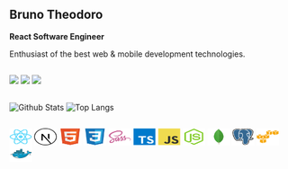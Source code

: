 

## Bruno Theodoro

**React Software Engineer**

Enthusiast of the best web & mobile development technologies.

 ##
 
<div style="display: inline_block">
<a href="https://www.linkedin.com/in/brunotalcantara/" target="_blank"><img src="https://img.shields.io/badge/-LinkedIn-%230077B5?style=for-the-badge&logo=linkedin&logoColor=white" target="_blank"></a>
<a href="mailto:brunotheodoro123@gmail.com" target="_blank"><img src="https://img.shields.io/badge/-email-%230077B5?style=for-the-badge&logo=gmail&logoColor=white" target="_blank"></a>
<a href="https://api.whatsapp.com/send?phone=5511971944409" target="_blank"><img src="https://img.shields.io/badge/-whatsapp-%230077B5?style=for-the-badge&logo=whatsapp&logoColor=white" target="_blank"></a>
  
 ##
  
![Github Stats](https://github-readme-stats.vercel.app/api?username=BrunoTAlcantara&show_icons=true&include_all_commits=true&count_private=true) ![Top Langs](https://github-readme-stats.vercel.app/api/top-langs/?username=BrunoTAlcantara&show_icons=true&layout=compact&hide=php,html&langs_count=6)

##
  
<div style="display: inline_block">

  <img align="center" alt="React" height="30" width="40" src="https://raw.githubusercontent.com/devicons/devicon/master/icons/react/react-original.svg">
  <img align="center" alt="NextJs" height="30" width="40" src="https://raw.githubusercontent.com/devicons/devicon/master/icons/nextjs/nextjs-line.svg">
  <img align="center" alt="Html5" height="30" width="40" src="https://raw.githubusercontent.com/devicons/devicon/master/icons/html5/html5-original.svg">
  <img align="center" alt="Css3" height="30" width="40" src="https://raw.githubusercontent.com/devicons/devicon/master/icons/css3/css3-original.svg">
  <img align="center" alt="Sass" height="30" width="40" src="https://raw.githubusercontent.com/devicons/devicon/master/icons/sass/sass-original.svg">

  <img align="center" alt="Typescript" height="30" width="40" src="https://raw.githubusercontent.com/devicons/devicon/master/icons/typescript/typescript-original.svg">
  <img align="center" alt="Javascript" height="30" width="40" src="https://raw.githubusercontent.com/devicons/devicon/master/icons/javascript/javascript-original.svg">
  <img align="center" alt="NodeJs" height="30" width="40" src="https://raw.githubusercontent.com/devicons/devicon/master/icons/nodejs/nodejs-original.svg">
  <img align="center" alt="MongoDb" height="30" width="40" src="https://raw.githubusercontent.com/devicons/devicon/master/icons/mongodb/mongodb-original.svg">
  <img align="center" alt="Postgres" height="30" width="40" src="https://raw.githubusercontent.com/devicons/devicon/master/icons/postgresql/postgresql-original.svg">
  <img align="center" alt="AWS" height="30" width="40" src="https://raw.githubusercontent.com/devicons/devicon/master/icons/amazonwebservices/amazonwebservices-original.svg">
  <img align="center" alt="Docker" height="30" width="40" src="https://raw.githubusercontent.com/devicons/devicon/master/icons/docker/docker-original.svg">
</div>


